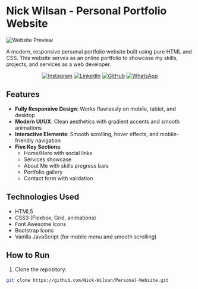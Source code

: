 # Nick Wilsan - Personal Portfolio Website

![Website Preview](https://via.placeholder.com/800x400?text=Website+Preview+Here)

A modern, responsive personal portfolio website built using pure HTML and CSS. This website serves as an online portfolio to showcase my skills, projects, and services as a web developer.

<div align="center">

[![Instagram](https://img.shields.io/badge/Instagram-E4405F?style=for-the-badge&logo=instagram&logoColor=white)](https://www.instagram.com/wilsan_nick._/)
[![LinkedIn](https://img.shields.io/badge/LinkedIn-0077B5?style=for-the-badge&logo=linkedin&logoColor=white)](https://www.linkedin.com/in/nick-wilsan-127623322/)
[![GitHub](https://img.shields.io/badge/GitHub-100000?style=for-the-badge&logo=github&logoColor=white)](https://github.com/Nick-Wilsan)
[![WhatsApp](https://img.shields.io/badge/WhatsApp-25D366?style=for-the-badge&logo=whatsapp&logoColor=white)](http://wa.me/6281249730818)

</div>

## Features

- **Fully Responsive Design**: Works flawlessly on mobile, tablet, and desktop
- **Modern UI/UX**: Clean aesthetics with gradient accents and smooth animations
- **Interactive Elements**: Smooth scrolling, hover effects, and mobile-friendly navigation
- **Five Key Sections**:
  - Home/Hero with social links
  - Services showcase
  - About Me with skills progress bars
  - Portfolio gallery
  - Contact form with validation

## Technologies Used

- HTML5
- CSS3 (Flexbox, Grid, animations)
- Font Awesome Icons
- Bootstrap Icons
- Vanilla JavaScript (for mobile menu and smooth scrolling)

## How to Run

1. Clone the repository:
```bash
git clone https://github.com/Nick-Wilsan/Personal-Website.git
